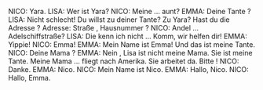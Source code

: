 NICO:
Yara.
LISA:
Wer ist Yara?
NICO:
Meine ... aunt?
EMMA:
Deine Tante ?
LISA:
Nicht schlecht! Du willst zu deiner Tante? Zu Yara? Hast du die Adresse ? Adresse: Straße , Hausnummer ?
NICO:
Andel … Adelschiffstraße?
LISA:
Die kenn ich nicht … Komm, wir helfen dir!
EMMA:
Yippie!
NICO:
Emma!
EMMA:
Mein Name ist Emma! Und das ist meine Tante.
NICO:
Deine Mama ?
EMMA:
Nein , Lisa ist nicht meine Mama. Sie ist meine Tante. Meine Mama ... fliegt nach Amerika. Sie arbeitet da.
Bitte !
NICO:
Danke.
EMMA:
Nico.
NICO:
Mein Name ist Nico.
EMMA:
Hallo, Nico.
NICO:
Hallo, Emma.
